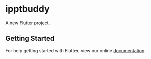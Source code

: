 # ipptbuddy

A new Flutter project.

## Getting Started

For help getting started with Flutter, view our online
[documentation](https://flutter.io/).
